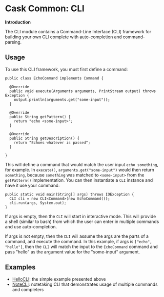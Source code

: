 # Cask Common: CLI

**Introduction**

The CLI module contains a Command-Line Interface (CLI) framework for building your own CLI
complete with auto-completion and command-parsing.

## Usage

To use this CLI framework, you must first define a command:

```
public class EchoCommand implements Command {

  @Override
  public void execute(Arguments arguments, PrintStream output) throws Exception {
    output.println(arguments.get("some-input"));
  }

  @Override
  public String getPattern() {
    return "echo <some-input>";
  }

  @Override
  public String getDescription() {
    return "Echoes whatever is passed";
  }

}
```

This will define a command that would match the user input `echo something`, for example. In `execute()`,
`arguments.get("some-input")` would then return `something`, because `something` was matched to
`<some-input>` from the `getPattern()` implementation. You can then instantiate a `CLI` instance
and have it use your command:

```
public static void main(String[] args) throws IOException {
  CLI cli = new CLI<Command>(new EchoCommand());
  cli.run(args, System.out);
}
```

If args is empty, then the `CLI` will start in interactive mode. This will provide a shell (similar to bash)
from which the user can enter in multiple commands and use auto-completion.

If args is not empty, then the `CLI` will assume the args are the parts of a command, and execute the command.
In this example, if args is `["echo", "hello"]`, then the `CLI` will match the input to
the `EchoCommand` command and pass "hello" as the argument value for the "some-input" argument.

## Examples

* [HelloCLI](src/main/java/co/cask/common/cli/examples/HelloCLI.java): the simple example presented above
* [NoteCLI](src/main/java/co/cask/common/cli/examples/NoteCLI.java): notetaking CLI that demonstrates usage of multiple commands and completers

